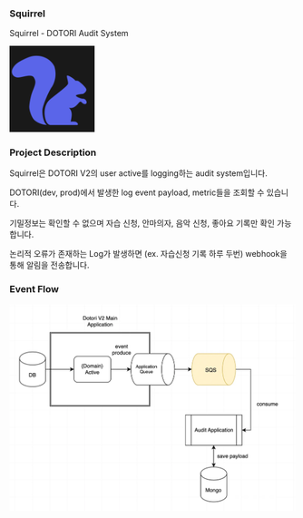 ### Squirrel

Squirrel - DOTORI Audit System

<img src="./assets/squirrel.png" width = 150px><img>

### Project Description

Squirrel은 DOTORI V2의 user active를 logging하는 audit system입니다.

DOTORI(dev, prod)에서 발생한 log event payload, metric들을 조회할 수 있습니다. 

기밀정보는 확인할 수 없으며 자습 신청, 안마의자, 음악 신청, 좋아요 기록만 확인 가능합니다.

논리적 오류가 존재하는 Log가 발생하면 (ex. 자습신청 기록 하루 두번) webhook을 통해 알림을 전송합니다.

### Event Flow

![img.png](assets/img.png)![]()